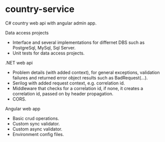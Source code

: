 # country-service
C# country web api with angular admin app.

Data access projects

- Interface and several implementations for differnet DBS such as PostgreSql, MySql, Sql Server.
- Unit tests for data access projects.
    

.NET web api

- Problem details (with added context), for general exceptions, validation failures and returned error object results such as BadRequest(...).
- Serilog with added request context, e.g. correlation id.
- Middleware that checks for a correlation id, if none, it creates a correlation id, passed on by header propagation.
- CORS.

Angular web app

- Basic crud operations. 
- Custom sync validator.
- Custom async validator.
- Environment config files.
